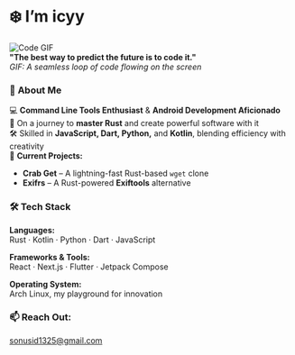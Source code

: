 # ❄️ **I’m icyy**  

![Code GIF](https://media.giphy.com/media/JIX9t2j0ZTN9S/giphy.gif)  
**"The best way to predict the future is to code it."**  
*GIF: A seamless loop of code flowing on the screen*

### 🚀 **About Me**  
💻 **Command Line Tools Enthusiast** & **Android Development Aficionado**  
🦀 On a journey to **master Rust** and create powerful software with it  
🛠️ Skilled in **JavaScript, Dart, Python,** and **Kotlin**, blending efficiency with creativity  
🔐 **Current Projects:**  
- **Crab Get** – A lightning-fast Rust-based `wget` clone  
- **Exifrs** – A Rust-powered **Exiftools** alternative  

### 🛠️ **Tech Stack**  
**Languages:**  
Rust · Kotlin · Python · Dart · JavaScript  

**Frameworks & Tools:**  
React · Next.js · Flutter · Jetpack Compose  

**Operating System:**  
Arch Linux, my playground for innovation  


### 📫 **Reach Out:**  
[sonusid1325@gmail.com](mailto:sonusid1325@gmail.com)
